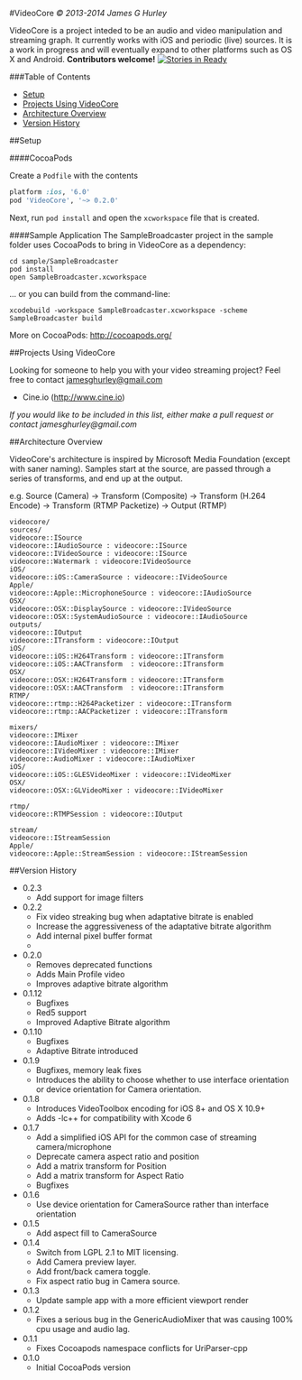 

#VideoCore
_&copy; 2013-2014 James G Hurley_

VideoCore is a project inteded to be an audio and video manipulation and streaming graph.  It currently works with iOS and periodic (live) sources.  It is a work in progress and will eventually expand to other platforms such as OS X and Android.  **Contributors welcome!** [![Stories in Ready](https://badge.waffle.io/jgh-/VideoCore.png?label=ready&title=Ready)](https://waffle.io/jgh-/VideoCore)

###Table of Contents
* [Setup](#setup)
* [Projects Using VideoCore](#projects-using-videocore)
* [Architecture Overview](#architecture-overview)
* [Version History](#version-history)

##Setup

####CocoaPods

Create a `Podfile` with the contents
``` ruby
platform :ios, '6.0'
pod 'VideoCore', '~> 0.2.0'
```
Next, run `pod install` and open the `xcworkspace` file that is created.

####Sample Application
The SampleBroadcaster project in the sample folder uses CocoaPods to bring in
VideoCore as a dependency:

```
cd sample/SampleBroadcaster
pod install
open SampleBroadcaster.xcworkspace
```

... or you can build from the command-line:
```
xcodebuild -workspace SampleBroadcaster.xcworkspace -scheme SampleBroadcaster build
```
More on CocoaPods: http://cocoapods.org/

##Projects Using VideoCore

Looking for someone to help you with your video streaming project? Feel free to contact jamesghurley@gmail.com

* Cine.io (http://www.cine.io)

_If you would like to be included in this list, either make a pull request or contact jamesghurley@gmail.com_


##Architecture Overview

VideoCore's architecture is inspired by Microsoft Media Foundation (except with saner naming).  Samples start at the source, are passed through a series of transforms, and end up at the output.

e.g. Source (Camera) -> Transform (Composite) -> Transform (H.264 Encode) -> Transform (RTMP Packetize) -> Output (RTMP)

```
videocore/
sources/
videocore::ISource
videocore::IAudioSource : videocore::ISource
videocore::IVideoSource : videocore::ISource
videocore::Watermark : videocore:IVideoSource
iOS/
videocore::iOS::CameraSource : videocore::IVideoSource
Apple/
videocore::Apple::MicrophoneSource : videocore::IAudioSource
OSX/
videocore::OSX::DisplaySource : videocore::IVideoSource
videocore::OSX::SystemAudioSource : videocore::IAudioSource
outputs/
videocore::IOutput
videocore::ITransform : videocore::IOutput
iOS/
videocore::iOS::H264Transform : videocore::ITransform
videocore::iOS::AACTransform  : videocore::ITransform
OSX/
videocore::OSX::H264Transform : videocore::ITransform
videocore::OSX::AACTransform  : videocore::ITransform
RTMP/
videocore::rtmp::H264Packetizer : videocore::ITransform
videocore::rtmp::AACPacketizer : videocore::ITransform

mixers/
videocore::IMixer
videocore::IAudioMixer : videocore::IMixer
videocore::IVideoMixer : videocore::IMixer
videocore::AudioMixer : videocore::IAudioMixer
iOS/
videocore::iOS::GLESVideoMixer : videocore::IVideoMixer
OSX/
videocore::OSX::GLVideoMixer : videocore::IVideoMixer

rtmp/
videocore::RTMPSession : videocore::IOutput

stream/
videocore::IStreamSession
Apple/
videocore::Apple::StreamSession : videocore::IStreamSession

```

##Version History

* 0.2.3
    * Add support for image filters
* 0.2.2
    * Fix video streaking bug when adaptative bitrate is enabled
    * Increase the aggressiveness of the adaptative bitrate algorithm
    * Add internal pixel buffer format
    * 
* 0.2.0
    * Removes deprecated functions
    * Adds Main Profile video
    * Improves adaptive bitrate algorithm
* 0.1.12 
    * Bugfixes
    * Red5 support
    * Improved Adaptive Bitrate algorithm
* 0.1.10
	* Bugfixes
	* Adaptive Bitrate introduced
* 0.1.9
	* Bugfixes, memory leak fixes
	* Introduces the ability to choose whether to use interface orientation or device orientation for Camera orientation.
* 0.1.8
    * Introduces VideoToolbox encoding for iOS 8+ and OS X 10.9+
    * Adds -lc++ for compatibility with Xcode 6
* 0.1.7 
    * Add a simplified iOS API for the common case of streaming camera/microphone
    * Deprecate camera aspect ratio and position
    * Add a matrix transform for Position
    * Add a matrix transform for Aspect Ratio
    * Bugfixes
* 0.1.6
	* Use device orientation for CameraSource rather than interface orientation
* 0.1.5 
	* Add aspect fill to CameraSource
* 0.1.4 
	* Switch from LGPL 2.1 to MIT licensing.
    * Add Camera preview layer. 
    * Add front/back camera toggle.
    * Fix aspect ratio bug in Camera source.
* 0.1.3 
	* Update sample app with a more efficient viewport render
* 0.1.2 
	* Fixes a serious bug in the GenericAudioMixer that was causing 100% cpu usage and audio lag.
* 0.1.1 
 	* Fixes Cocoapods namespace conflicts for UriParser-cpp
* 0.1.0 
	* Initial CocoaPods version

